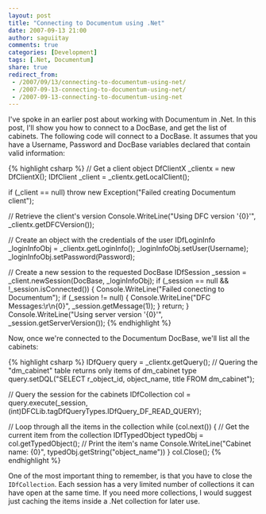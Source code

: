 ```yaml
---
layout: post
title: "Connecting to Documentum using .Net"
date: 2007-09-13 21:00
author: saguiitay
comments: true
categories: [Development]
tags: [.Net, Documentum]
share: true
redirect_from:
 - /2007/09/13/connecting-to-documentum-using-net/
 - /2007-09-13-connecting-to-documentum-using-net/
 - /2007-09-13-connecting-to-documentum-using-net
---
```

I've spoke in an earlier post about working with Documentum in .Net. In this post, I'll show you how to 
connect to a DocBase, and get the list of cabinets. The following code will connect to a DocBase. 
It assumes that you have a Username, Password and DocBase variables declared that contain valid information:

{% highlight csharp %}
// Get a client object 
DfClientX _clientx = new DfClientX(); 
IDfClient _client = _clientx.getLocalClient(); 

if (_client == null) 
    throw new Exception("Failed creating Documentum client"); 

// Retrieve the client's version 
Console.WriteLine("Using DFC version '{0}'", _clientx.getDFCVersion()); 

// Create an object with the credentials of the user
IDfLoginInfo _loginInfoObj = _clientx.getLoginInfo(); 
_loginInfoObj.setUser(Username); 
_loginInfoObj.setPassword(Password); 

// Create a new session to the requested DocBase 
IDfSession _session = _client.newSession(DocBase, _loginInfoObj); 
if (_session == null && !_session.isConnected()) 
{ 
    Console.WriteLine("Failed conecting to Documentum"); 
    if (_session != null) 
    { 
        Console.WriteLine("DFC Messages:\r\n{0}", _session.getMessage(1)); 
    } 
    return; 
} 
Console.WriteLine("Using server version '{0}'", _session.getServerVersion()); 
{% endhighlight %}

Now, once we're connected to the Documentum DocBase, we'll list all the cabinets:

{% highlight csharp %}
IDfQuery query = _clientx.getQuery();
// Quering the "dm_cabinet" table returns only items of dm_cabinet type
query.setDQL("SELECT r_object_id, object_name, title FROM dm_cabinet");

// Query the session for the cabinets
IDfCollection col = query.execute(_session, (int)DFCLib.tagDfQueryTypes.IDfQuery_DF_READ_QUERY);

// Loop through all the items in the collection
while (col.next())
{
    // Get the current item from the collection
    IDfTypedObject typedObj = col.getTypedObject();
    // Print the item's name
    Console.WriteLine("Cabinet name: {0}", typedObj.getString("object_name"))
}
col.Close();
{% endhighlight %}

One of the most important thing to remember, is that you have to close the `IDfCollection`. 
Each session has a very limited number of collections it can have open at the same time. 
If you need more collections, I would suggest just caching the items inside a .Net collection for later use.



